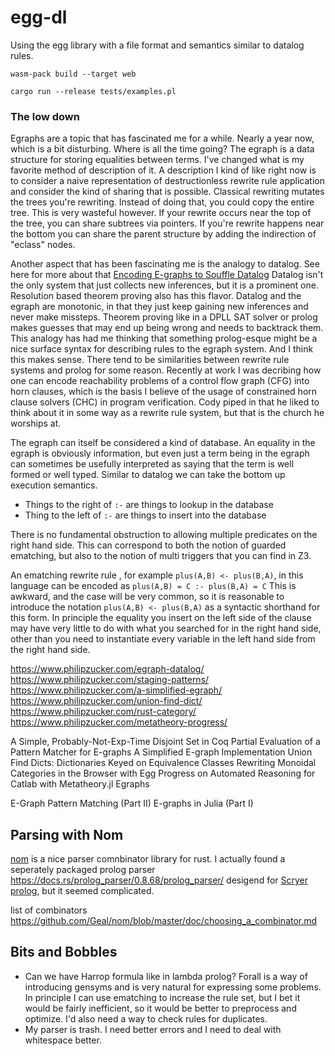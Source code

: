 # egg-dl

Using the egg library with a file format and semantics similar to datalog rules.


`wasm-pack build --target web`

`cargo run --release tests/examples.pl`

### The low down

Egraphs are a topic that has fascinated me for a while. Nearly a year now, which is a bit disturbing. Where is all the time going?
The egraph is a data structure for storing equalities between terms. I've changed what is my favorite method of description of it.
A description I kind of like right now is to consider a naive representation of destructionless rewrite rule application and consider the kind of sharing that is possible. Classical rewriting mutates the trees you're rewriting. Instead of doing that, you could copy the entire tree. This is very wasteful however. If your rewrite occurs near the top of the tree, you can share subtrees via pointers. If you're rewrite happens near the bottom you can share the parent structure by adding the indirection of "eclass" nodes.

Another aspect that has been fascinating me is the analogy to datalog. See here for more about that
[Encoding E-graphs to Souffle Datalog](https://www.philipzucker.com/egraph-datalog/)
Datalog isn't the only system that just collects new inferences, but it is a prominent one. Resolution based theorem proving also has this flavor.
Datalog and the egraph are monotonic, in that they just keep gaining new inferences and never make missteps. Theorem proving like in a DPLL SAT solver or prolog makes guesses that may end up being wrong and needs to backtrack them.
This analogy has had me thinking that something prolog-esque might be a nice surface syntax for describing rules to the egraph system. And I think this makes sense.
There tend to be similarities between rewrite rule systems and prolog for some reason. Recently at work I was decribing how one can encode reachability problems of a control flow graph (CFG) into horn clauses, which is the basis I believe of the usage of constrained horn clause solvers (CHC) in program verification. Cody piped in that he liked to think about it in some way as a rewrite rule system, but that is the church he worships at.

The egraph can itself be considered a kind of database. An equality in the egraph is obviously information, but even just a term being in the egraph can sometimes be usefully interpreted as saying that the term is well formed or well typed. Similar to datalog we can take the bottom up execution semantics.

- Things to the right of `:-` are things to lookup in the database
- Thing to the left of `:-` are things to insert into the database

There is no fundamental obstruction to allowing multiple predicates on the right hand side. This can correspond to both the notion of guarded ematching, but also to the notion of multi triggers that you can find in Z3.

An ematching rewrite rule , for example `plus(A,B) <- plus(B,A)`, in this language can be encoded as
`plus(A,B) = C :- plus(B,A) = C`
This is awkward, and the case will be very common, so it is reasonable to introduce the notation `plus(A,B) <- plus(B,A)` as a syntactic shorthand for this form. In principle the equality you insert on the left side of the clause may have very little to do with what you searched for in the right hand side, other than you need to instantiate every variable in the left hand side from the right hand side.



https://www.philipzucker.com/egraph-datalog/
https://www.philipzucker.com/staging-patterns/
https://www.philipzucker.com/a-simplified-egraph/
https://www.philipzucker.com/union-find-dict/
https://www.philipzucker.com/rust-category/
https://www.philipzucker.com/metatheory-progress/


A Simple, Probably-Not-Exp-Time Disjoint Set in Coq
Partial Evaluation of a Pattern Matcher for E-graphs
A Simplified E-graph Implementation
Union Find Dicts: Dictionaries Keyed on Equivalence Classes
Rewriting Monoidal Categories in the Browser with Egg
Progress on Automated Reasoning for Catlab with Metatheory.jl Egraphs

E-Graph Pattern Matching (Part II)
E-graphs in Julia (Part I)


## Parsing with Nom

[nom](https://github.com/Geal/nom) is a nice parser comnbinator library for rust.
I actually found a seperately packaged prolog parser <https://docs.rs/prolog_parser/0.8.68/prolog_parser/> desigend for [Scryer prolog](https://github.com/mthom/scryer-prolog), but it seemed complicated.

list of combinators https://github.com/Geal/nom/blob/master/doc/choosing_a_combinator.md 

## Bits and Bobbles

- Can we have Harrop formula like in lambda prolog? Forall is a way of introducing gensyms and is very natural for expressing some problems. In principle I can use ematching to increase the rule set, but I bet it would be fairly inefficient, so it would be better to preprocess and optimize. I'd also need a way to check rules for duplicates.
- My parser is trash. I need better errors and I need to deal with whitespace better.